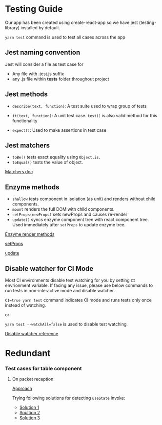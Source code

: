 # Testing Guide

Our app has been created using create-react-app so we have jest (testing-library) installed by default.

`yarn test` command is used to test all cases across the app

## Jest naming convention

Jest will consider a file as test case for

- Any file with .test.js suffix
- any .js file within **tests** folder throughout project

## Jest methods

- `describe(text, function)`: A test suite used to wrap group of tests

- `it(text, function)`: A unit test case. `test()` is also valid method for this functionality

- `expect()`: Used to make assertions in test case

## Jest matchers

- `toBe()` tests exact equality using `Object.is`.
- `toEqual()` tests the value of object.

[Matchers doc](https://jestjs.io/docs/en/using-matchers)

## Enzyme methods

- `shallow` tests component in isolation (as unit) and renders without child components.
- `mount` renders the full DOM with child components.
- `setProps(newProps)` sets newProps and causes re-render
- `update()` syncs enzyme component tree with react component tree. Used immediately after `setProps` to update enzyme tree.

[Enzyme render methods](https://enzymejs.github.io/enzyme/docs/api/)

[setProps](https://enzymejs.github.io/enzyme/docs/api/ShallowWrapper/setProps.html)

[update](https://enzymejs.github.io/enzyme/docs/api/ShallowWrapper/update.html)

## Disable watcher for CI Mode

Most CI environments disable test watching for you by setting `CI` envrionment variable. If facing any issue, please use below commands to run tests in non-interactive mode and disable watcher.

`CI=true yarn test` command indicates CI mode and runs tests only once instead of watching.

or

`yarn test --watchAll=false` is used to disable test watching.

[Disable watcher reference](https://create-react-app.dev/docs/running-tests/#on-your-own-environment)

# Redundant

### Test cases for table component

1. On packet reception:

   [Approach](https://github.com/hyphenOs/webshark-frontend/issues/25#issuecomment-669043395)

   Trying following solutions for detecting `useState` invoke:

   - [Solution 1](https://dev.to/theactualgivens/testing-react-hook-state-changes-2oga)
   - [Soultion 2](https://blog.logrocket.com/testing-state-changes-in-react-functional-components/)
   - [Solution 3](https://kentcdodds.com/blog/react-hooks-whats-going-to-happen-to-my-tests)
